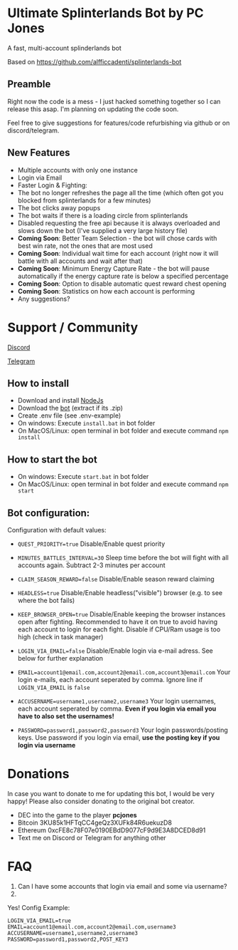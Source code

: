 # Ultimate Splinterlands Bot by PC Jones
A fast, multi-account splinderlands bot

Based on https://github.com/alfficcadenti/splinterlands-bot

## Preamble 
Right now the code is a mess - I just hacked something together so I can release this asap. I'm planning on updating the code soon. 

Feel free to give suggestions for features/code refurbishing via github or on discord/telegram.


## New Features
- Multiple accounts with only one instance
- Login via Email
- Faster Login & Fighting:
- The bot no longer refreshes the page all the time (which often got you blocked from splinterlands for a few minutes)
- The bot clicks away popups
- The bot waits if there is a loading circle from splinterlands
- Disabled requesting the free api because it is always overloaded and slows down the bot (I've supplied a very large history file)
- **Coming Soon**: Better Team Selection - the bot will chose cards with best win rate, not the ones that are most used
- **Coming Soon**: Individual wait time for each account (right now it will battle with all accounts and wait after that)
- **Coming Soon**: Minimum Energy Capture Rate - the bot will pause automatically if the energy capture rate is below a specified percentage
- **Coming Soon**: Option to disable automatic quest reward chest opening
- **Coming Soon**: Statistics on how each account is performing
- Any suggestions?

# Support / Community

[Discord](
https://discord.gg/hwSr7KNGs9)

[Telegram](https://t.me/ultimatesplinterlandsbot) 

## How to install
- Download and install [NodeJs](https://nodejs.org/it/download/)
- Download the [bot](https://github.com/PCJones/ultimate-splinterlands-bot/archive/refs/heads/master.zip) (extract if its .zip)
- Create .env file (see .env-example)
- On windows: Execute `install.bat` in bot folder
- On MacOS/Linux: open terminal in bot folder and execute command `npm install`

## How to start the bot
- On windows: Execute `start.bat` in bot folder
- On MacOS/Linux: open terminal in bot folder and execute command `npm start`

## Bot configuration:

Configuration with default values:

- `QUEST_PRIORITY=true` Disable/Enable quest priority

- `MINUTES_BATTLES_INTERVAL=30` Sleep time before the bot will fight with all accounts again. Subtract 2-3 minutes per account

- `CLAIM_SEASON_REWARD=false` Disable/Enable season reward claiming

- `HEADLESS=true` Disable/Enable headless("visible") browser (e.g. to see where the bot fails)

- `KEEP_BROWSER_OPEN=true` Disable/Enable keeping the browser instances open after fighting. Recommended to have it on true to avoid having each account to login for each fight. Disable if CPU/Ram usage is too high (check in task manager)

- `LOGIN_VIA_EMAIL=false` Disable/Enable login via e-mail adress. See below for further explanation

- `EMAIL=account1@email.com,account2@email.com,account3@email.com` Your login e-mails, each account seperated by comma. Ignore line if `LOGIN_VIA_EMAIL` is `false`

- `ACCUSERNAME=username1,username2,username3` Your login usernames, each account seperated by comma. **Even if you login via email you have to also set the usernames!**

- `PASSWORD=password1,password2,password3` Your login passwords/posting keys. Use password if you login via email, **use the posting key if you login via username**

# Donations

In case you want to donate to me for updating this bot, I would be very happy! Please also consider donating to the original bot creator.

- DEC into the game to the player **pcjones** 
- Bitcoin 3KU85k1HFTqCC4geQz3XUFk84R6uekuzD8
- Ethereum 0xcFE8c78F07e0190EBdD9077cF9d9E3A8DCED8d91 
- Text me on Discord or Telegram for anything other

# FAQ
1. Can I have some accounts that login via email and some via username?
2. 
Yes! Config Example:
```
LOGIN_VIA_EMAIL=true
EMAIL=account1@email.com,account2@email.com,username3
ACCUSERNAME=username1,username2,username3
PASSWORD=password1,password2,POST_KEY3
```
